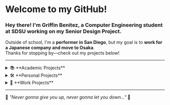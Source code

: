 # Welcome to my GitHub!  
### Hey there! I'm **Griffin Benitez**, a Computer Engineering student at **SDSU** working on my **Senior Design Project**.  
Outside of school, I'm a **performer in San Diego**, but my goal is to **work for a Japanese company and move to Osaka**.  
Thanks for stopping by—check out my projects below!  

---

<details>
  <summary>📚 **Academic Projects**</summary>
  
  - [MIPS Assembly Game](https://www.youtube.com/watch?v=dQw4w9WgXcQ)  
  - [Magnetometer Instrument](https://www.youtube.com/watch?v=dQw4w9WgXcQ)  
  - [Senior Design](https://www.youtube.com/watch?v=dQw4w9WgXcQ)  

</details>

<details>
  <summary>🛠 **Personal Projects**</summary>
  
  - [Controller to Desktop](https://www.youtube.com/watch?v=dQw4w9WgXcQ)  
  - [Alarm-Activated Light System](https://www.youtube.com/watch?v=dQw4w9WgXcQ)  

</details>

<details>
  <summary>💼 **Work Projects**</summary>
  
  - [Performer Sign-Up App/Web](https://www.youtube.com/watch?v=dQw4w9WgXcQ)  
  - [TBD](https://www.youtube.com/watch?v=dQw4w9WgXcQ)  

</details>

---

🎵 *"Never gonna give you up, never gonna let you down..."* 🎵  
